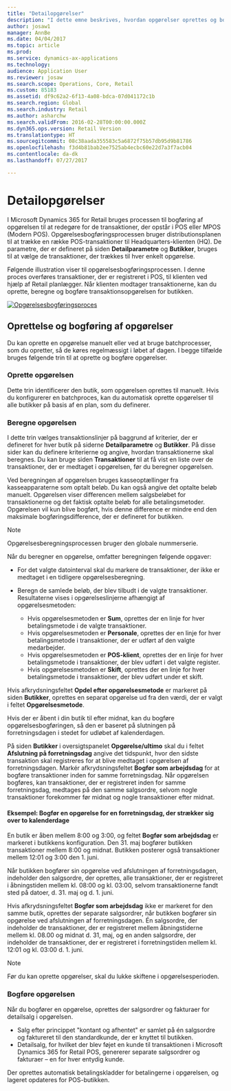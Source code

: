 ```yaml
---
title: "Detailopgørelser"
description: "I dette emne beskrives, hvordan opgørelser oprettes og bogføres."
author: josaw1
manager: AnnBe
ms.date: 04/04/2017
ms.topic: article
ms.prod: 
ms.service: dynamics-ax-applications
ms.technology: 
audience: Application User
ms.reviewer: josaw
ms.search.scope: Operations, Core, Retail
ms.custom: 85183
ms.assetid: df9c62a2-6f13-4a08-bdca-07d041172c1b
ms.search.region: Global
ms.search.industry: Retail
ms.author: asharchw
ms.search.validFrom: 2016-02-28T00:00:00.000Z
ms.dyn365.ops.version: Retail Version
ms.translationtype: HT
ms.sourcegitcommit: 08c38aada355583c5a6872f75b57db95d9b81786
ms.openlocfilehash: f3d4b81bab2ee7525ab4ecbc60e22d7a3f7acb04
ms.contentlocale: da-dk
ms.lasthandoff: 07/27/2017

---
```


# <a name="retail-statements"></a>Detailopgørelser
I Microsoft Dynamics 365 for Retail bruges processen til bogføring af opgørelsen til at redegøre for de transaktioner, der opstår i POS eller MPOS (Modern POS). Opgørelsesbogføringsprocessen bruger distributionsplanen til at trække en række POS-transaktioner til Headquarters-klienten (HQ). De parametre, der er defineret på siden **Detailparametre** og **Butikker**, bruges til at vælge de transaktioner, der trækkes til hver enkelt opgørelse.  

Følgende illustration viser til opgørelsesbogføringsprocessen. I denne proces overføres transaktioner, der er registreret i POS, til klienten ved hjælp af Retail planlægger. Når klienten modtager transaktionerne, kan du oprette, beregne og bogføre transaktionsopgørelsen for butikken. 

[![Opgørelsesbogføringsproces](./media/retail-statements.png)](./media/retail-statements.png)

## <a name="creating-and-posting-statements"></a>Oprettelse og bogføring af opgørelser
Du kan oprette en opgørelse manuelt eller ved at bruge batchprocesser, som du opretter, så de køres regelmæssigt i løbet af dagen. I begge tilfælde bruges følgende trin til at oprette og bogføre opgørelser.

###  <a name="create-the-statement"></a>Oprette opgørelsen
Dette trin identificerer den butik, som opgørelsen oprettes til manuelt. Hvis du konfigurerer en batchproces, kan du automatisk oprette opgørelser til alle butikker på basis af en plan, som du definerer. 

### <a name="calculate-the-statement"></a>Beregne opgørelsen
I dette trin vælges transaktionslinjer på baggrund af kriterier, der er defineret for hver butik på siderne **Detailparametre** og **Butikker**. På disse sider kan du definere kriterierne og angive, hvordan transaktionerne skal beregnes. Du kan bruge siden **Transaktioner** til at få vist en liste over de transaktioner, der er medtaget i opgørelsen, før du beregner opgørelsen. 

Ved beregningen af opgørelsen bruges kasseoptællinger fra kasseapparaterne som optalt beløb. Du kan også angive det optalte beløb manuelt. Opgørelsen viser differencen mellem salgsbeløbet for transaktionerne og det faktisk optalte beløb for alle betalingsmetoder. Opgørelsen vil kun blive bogført, hvis denne difference er mindre end den maksimale bogføringsdifference, der er defineret for butikken. 

> [!NOTE]
> Opgørelsesberegningsprocessen bruger den globale nummerserie.

Når du beregner en opgørelse, omfatter beregningen følgende opgaver:

- For det valgte datointerval skal du markere de transaktioner, der ikke er medtaget i en tidligere opgørelsesberegning. 
- Beregn de samlede beløb, der blev tilbudt i de valgte transaktioner. Resultaterne vises i opgørelseslinjerne afhængigt af opgørelsesmetoden:

  - Hvis opgørelsesmetoden er **Sum**, oprettes der en linje for hver betalingsmetode i de valgte transaktioner. 
  - Hvis opgørelsesmetoden er **Personale**, oprettes der en linje for hver betalingsmetode i transaktioner, der er udført af den valgte medarbejder. 
  - Hvis opgørelsesmetoden er **POS-klient**, oprettes der en linje for hver betalingsmetode i transaktioner, der blev udført i det valgte register. 
  - Hvis opgørelsesmetoden er **Skift**, oprettes der en linje for hver betalingsmetode i transaktioner, der blev udført under et skift.

Hvis afkrydsningsfeltet **Opdel efter opgørelsesmetode** er markeret på siden **Butikker**, oprettes en separat opgørelse ud fra den værdi, der er valgt i feltet **Opgørelsesmetode**.

Hvis der er åbent i din butik til efter midnat, kan du bogføre opgørelsesbogføringen, så den er baseret på slutningen på forretningsdagen i stedet for udløbet af kalenderdagen. 

På siden **Butikker** i oversigtspanelet **Opgørelse/ultimo** skal du i feltet **Afslutning på forretningsdag** angive det tidspunkt, hvor den sidste transaktion skal registreres for at blive medtaget i opgørelsen af forretningsdagen. Markér afkrydsningsfeltet **Bogfør som arbejdsdag** for at bogføre transaktioner inden for samme forretningsdag. Når opgørelsen bogføres, kan transaktioner, der er registreret inden for samme forretningsdag, medtages på den samme salgsordre, selvom nogle transaktioner forekommer før midnat og nogle transaktioner efter midnat. 

#### <a name="example-post-a-statement-for-a-business-day-that-extends-over-two-calendar-days"></a>Eksempel: Bogfør en opgørelse for en forretningsdag, der strækker sig over to kalenderdage 

En butik er åben mellem 8:00 og 3:00, og feltet **Bogfør som arbejdsdag** er markeret i butikkens konfiguration. Den 31. maj bogfører butikken transaktioner mellem 8:00 og midnat. Butikken posterer også transaktioner mellem 12:01 og 3:00 den 1. juni. 

Når butikken bogfører sin opgørelse ved afslutningen af forretningsdagen, indeholder den salgsordre, der oprettes, alle transaktioner, der er registreret i åbningstiden mellem kl. 08:00 og kl. 03:00, selvom transaktionerne fandt sted på datoer, d. 31. maj og d. 1. juni. 

Hvis afkrydsningsfeltet **Bogfør som arbejdsdag** ikke er markeret for den samme butik, oprettes der separate salgsordrer, når butikken bogfører sin opgørelse ved afslutningen af forretningsdagen. Én salgsordre, der indeholder de transaktioner, der er registreret mellem åbningstiderne mellem kl. 08.00 og midnat d. 31, maj, og en anden salgsordre, der indeholder de transaktioner, der er registreret i forretningstiden mellem kl. 12:01 og kl. 03:00 d. 1. juni.
 
> [!NOTE]
> Før du kan oprette opgørelser, skal du lukke skiftene i opgørelsesperioden. 

### <a name="post-the-statement"></a>Bogføre opgørelsen
Når du bogfører en opgørelse, oprettes der salgsordrer og fakturaer for detailsalg i opgørelsen.

- Salg efter princippet "kontant og afhentet" er samlet på én salgsordre og faktureret til den standardkunde, der er knyttet til butikken. 
- Detailsalg, for hvilket der blev føjet en kunde til transaktionen i Microsoft Dynamics 365 for Retail POS, genererer separate salgsordrer og fakturaer – en for hver entydig kunde. 

Der oprettes automatisk betalingskladder for betalingerne i opgørelsen, og lageret opdateres for POS-butikken.

